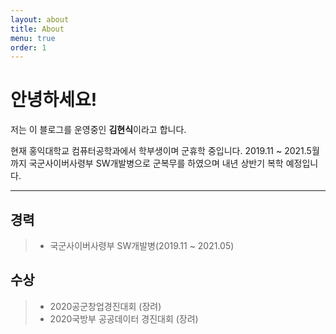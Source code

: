 ```yaml
---
layout: about
title: About
menu: true
order: 1
---
```

# 안녕하세요!

저는 이 블로그를 운영중인 **김현식**이라고 합니다.

현재 홍익대학교 컴퓨터공학과에서 학부생이며 군휴학 중입니다. 2019.11 ~ 2021.5월까지 국군사이버사령부 SW개발병으로 군복무를 하였으며 내년 상반기 복학 예정입니다.

---
## 경력
> - 국군사이버사령부 SW개발병(2019.11 ~ 2021.05)

## 수상
> - 2020공군창업경진대회 (장려)
> - 2020국방부 공공데이터 경진대회 (장려)

